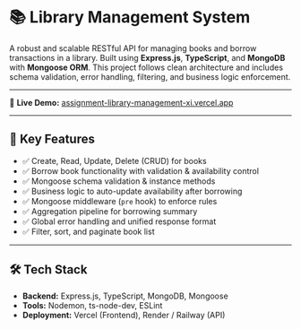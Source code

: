 # 📚 Library Management System

A robust and scalable RESTful API for managing books and borrow transactions in a library. Built using **Express.js**, **TypeScript**, and **MongoDB** with **Mongoose ORM**. This project follows clean architecture and includes schema validation, error handling, filtering, and business logic enforcement.

---



🔗 **Live Demo:** [assignment-library-management-xi.vercel.app](https://assignment-library-management-xi.vercel.app/)

---

## 📌 Key Features

- ✅ Create, Read, Update, Delete (CRUD) for books  
- ✅ Borrow book functionality with validation & availability control  
- ✅ Mongoose schema validation & instance methods  
- ✅ Business logic to auto-update availability after borrowing  
- ✅ Mongoose middleware (`pre` hook) to enforce rules  
- ✅ Aggregation pipeline for borrowing summary  
- ✅ Global error handling and unified response format  
- ✅ Filter, sort, and paginate book list  

---

## 🛠️ Tech Stack

- **Backend:** Express.js, TypeScript, MongoDB, Mongoose  
- **Tools:** Nodemon, ts-node-dev, ESLint  
- **Deployment:** Vercel (Frontend), Render / Railway (API)  



